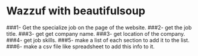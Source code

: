 # Wazzuf with beautifulsoup
###1- Get the specialize job on the page of the website.
###2- get the job title.
###3- get get company name.
###3- get location of the company.
###4- get job skills.
###5- make a list of each section to add it to the list.
###6- make a csv file like spreadsheet to add this info to it.
